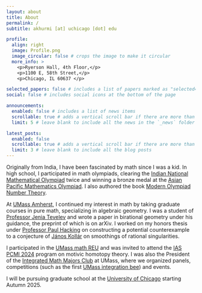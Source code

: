 ```yaml
---
layout: about
title: About 
permalink: /
subtitle: akhurmi [at] uchicago [dot] edu

profile:
  align: right
  image: Profile.png 
  image_circular: false # crops the image to make it circular
  more_info: >
    <p>Ryerson Hall, 4th Floor,</p>
    <p>1100 E, 58th Street,</p>
    <p>Chicago, IL 60637 </p>

selected_papers: false # includes a list of papers marked as "selected={true}"
social: false # includes social icons at the bottom of the page

announcements:
  enabled: false # includes a list of news items
  scrollable: true # adds a vertical scroll bar if there are more than 3 news items
  limit: 5 # leave blank to include all the news in the `_news` folder

latest_posts:
  enabled: false 
  scrollable: true # adds a vertical scroll bar if there are more than 3 new posts items
  limit: 3 # leave blank to include all the blog posts
---
```



Originally from India, I have been fascinated by math since I was a kid. In high school, I participated in math olympiads, clearing the [Indian National Mathematical Olympiad](https://olympiads.hbcse.tifr.res.in/mathematical-olympiad-2025-2026/) twice and winning a bronze medal at the [Asian Pacific Mathematics Olympiad](https://www.apmo-official.org/). I also authored the book [Modern Olympiad Number Theory](https://www.academia.edu/44512122/Modern_Olympiad_Number_Theory). 

At [UMass Amherst](https://www.umass.edu/), I continued my interest in math by taking graduate courses in pure math, specializing in algebraic geometry. I was a student of [Professor Jenia Tevelev](https://www.umass.edu/mathematics-statistics/about/directory/jenia-tevelev) and wrote a paper in birational geometry under his guidance, the preprint of which is on arXiv. I worked on my honors thesis under [Professor Paul Hacking](https://www.umass.edu/mathematics-statistics/about/directory/paul-hacking) on constructing a potential counterexample to a conjecture of [János Kollár](https://web.math.princeton.edu/~kollar/) on smoothings of rational singularities.

I participated in the [UMass math REU](https://sites.google.com/umass.edu/math-stat-reu) and was invited to attend the [IAS PCMI 2024](https://www.ias.edu/pcmi/pcmi-2024-research-program) program on motivic homotopy theory. I was also the President of the [Integrated Math Majors Club](https://umassamherst.campuslabs.com/engage/organization/integratedmathmajors) at UMass, where we organized panels, competitions (such as the first [UMass integration bee](https://www.umass.edu/mathematics-statistics/integration-bee)) and events. 

I will be pursuing graduate school at the [University of Chicago](https://www.uchicago.edu/en) starting Autumn 2025.